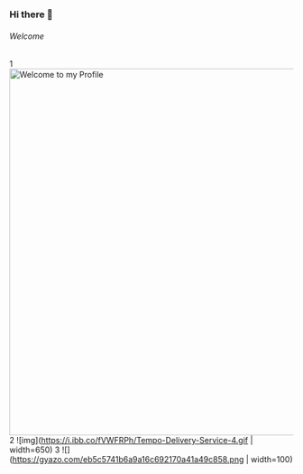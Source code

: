 ### Hi there 👋
###### Welcome

<!--
**Shahid7k/Shahid7K** is a ✨ _special_ ✨ repository because its `README.md` (this file) appears on your GitHub profile.

Here are some ideas to get you started:

- 🔭 I’m currently working on ...
- 🌱 I’m currently learning ...
- 👯 I’m looking to collaborate on ...
- 🤔 I’m looking for help with ...
- 💬 Ask me about ...
- 📫 How to reach me: ...
- 😄 Pronouns: ...
- ⚡ Fun fact: ...
-->
1
<img src="https://1.bp.blogspot.com/-K_ur-LioMTs/Xw_xgTDaBNI/AAAAAAAACq8/Zq2mXiPYlCwnga7iLf4EuQU9TfLj5SJOwCLcBGAsYHQ/w500-h250/LandingPage%2Bss%2B.gif" alt="Welcome to my Profile" width="650px" />
2
![img](https://i.ibb.co/fVWFRPh/Tempo-Delivery-Service-4.gif | width=650)
3
![](https://gyazo.com/eb5c5741b6a9a16c692170a41a49c858.png | width=100)
